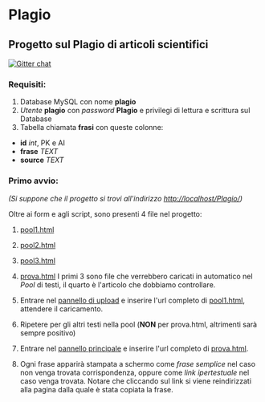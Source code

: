 Plagio
======

Progetto sul Plagio di articoli scientifici
-------------------------------------------

[![Gitter chat](https://badges.gitter.im/AvalZ/Plagio.png)](https://gitter.im/AvalZ/Plagio)

### Requisiti:
1. Database MySQL con nome **plagio**
2. *Utente* **plagio** con *password* **Plagio** e privilegi di lettura e scrittura sul Database
3. Tabella chiamata **frasi** con queste colonne:
  + **id** *int*, PK e AI
  + **frase** *TEXT*
  + **source** *TEXT*


### Primo avvio:
*(Si suppone che il progetto si trovi all'indirizzo [http://localhost/Plagio/](http://localhost/Plagio/))*

Oltre ai form e agli script, sono presenti 4 file nel progetto:
1. [pool1.html](http://localhost/Plagio/tempPool/pool1.html)
2. [pool2.html](http://localhost/Plagio/tempPool/pool2.html)
3. [pool3.html](http://localhost/Plagio/tempPool/pool3.html)
4. [prova.html](http://localhost/Plagio/prova.html)
I primi 3 sono file che verrebbero caricati in automatico nel *Pool* di testi, il quarto è l'articolo che dobbiamo controllare.


1. Entrare nel [pannello di upload](http://localhost/Plagio/admin.html) e inserire l'url completo di [pool1.html](http://localhost/Plagio/tempPool/pool1.html), attendere il caricamento.
2. Ripetere per gli altri testi nella pool (__NON__ per prova.html, altrimenti sarà sempre positivo)
3. Entrare nel [pannello principale](http://localhost/Plagio/index.html) e inserire l'url completo di [prova.html](http://localhost/Plagio/prova.html).
4. Ogni frase apparirà stampata a schermo come *frase semplice* nel caso non venga trovata corrispondenza, oppure come *link ipertestuale* nel caso venga trovata. Notare che cliccando sul link si viene reindirizzati alla pagina dalla quale è stata copiata la frase.
